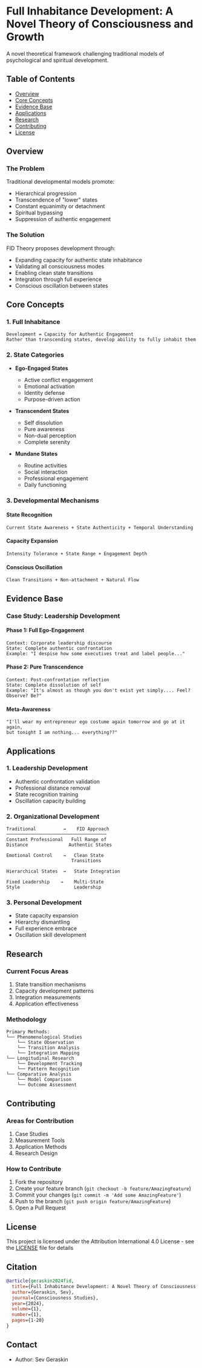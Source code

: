 # Full Inhabitance Development: A Novel Theory of Consciousness and Growth

A novel theoretical framework challenging traditional models of psychological and spiritual development.

## Table of Contents
- [Overview](#overview)
- [Core Concepts](#core-concepts)
- [Evidence Base](#evidence-base)
- [Applications](#applications)
- [Research](#research)
- [Contributing](#contributing)
- [License](#license)

## Overview

### The Problem
Traditional developmental models promote:
- Hierarchical progression
- Transcendence of "lower" states
- Constant equanimity or detachment
- Spiritual bypassing
- Suppression of authentic engagement

### The Solution
FID Theory proposes development through:
- Expanding capacity for authentic state inhabitance
- Validating all consciousness modes
- Enabling clean state transitions
- Integration through full experience
- Conscious oscillation between states

## Core Concepts

### 1. Full Inhabitance
```plaintext
Development = Capacity for Authentic Engagement
Rather than transcending states, develop ability to fully inhabit them
```

### 2. State Categories
- **Ego-Engaged States**
  - Active conflict engagement
  - Emotional activation
  - Identity defense
  - Purpose-driven action

- **Transcendent States**
  - Self dissolution
  - Pure awareness
  - Non-dual perception
  - Complete serenity

- **Mundane States**
  - Routine activities
  - Social interaction
  - Professional engagement
  - Daily functioning

### 3. Developmental Mechanisms

#### State Recognition
```plaintext
Current State Awareness + State Authenticity + Temporal Understanding
```

#### Capacity Expansion
```plaintext
Intensity Tolerance + State Range + Engagement Depth
```

#### Conscious Oscillation
```plaintext
Clean Transitions + Non-attachment + Natural Flow
```

## Evidence Base

### Case Study: Leadership Development

#### Phase 1: Full Ego-Engagement
```plaintext
Context: Corporate leadership discourse
State: Complete authentic confrontation
Example: "I despise how some executives treat and label people..."
```

#### Phase 2: Pure Transcendence
```plaintext
Context: Post-confrontation reflection
State: Complete dissolution of self
Example: "It's almost as though you don't exist yet simply.... Feel? Observe? Be?"
```

#### Meta-Awareness
```plaintext
"I'll wear my entrepreneur ego costume again tomorrow and go at it again, 
but tonight I am nothing... everything??"
```

## Applications

### 1. Leadership Development
- Authentic confrontation validation
- Professional distance removal
- State recognition training
- Oscillation capacity building

### 2. Organizational Development
```plaintext
Traditional          →    FID Approach
─────────────────────────────────────
Constant Professional   Full Range of
Distance               Authentic States

Emotional Control    →   Clean State
                        Transitions

Hierarchical States  →   State Integration

Fixed Leadership    →    Multi-State
Style                    Leadership
```

### 3. Personal Development
- State capacity expansion
- Hierarchy dismantling
- Full experience embrace
- Oscillation skill development

## Research

### Current Focus Areas
1. State transition mechanisms
2. Capacity development patterns
3. Integration measurements
4. Application effectiveness

### Methodology
```plaintext
Primary Methods:
└── Phenomenological Studies
    └── State Observation
    └── Transition Analysis
    └── Integration Mapping
└── Longitudinal Research
    └── Development Tracking
    └── Pattern Recognition
└── Comparative Analysis
    └── Model Comparison
    └── Outcome Assessment
```

## Contributing

### Areas for Contribution
1. Case Studies
2. Measurement Tools
3. Application Methods
4. Research Design

### How to Contribute
1. Fork the repository
2. Create your feature branch (`git checkout -b feature/AmazingFeature`)
3. Commit your changes (`git commit -m 'Add some AmazingFeature'`)
4. Push to the branch (`git push origin feature/AmazingFeature`)
5. Open a Pull Request

## License
This project is licensed under the Attribution International 4.0 License - see the [LICENSE](LICENSE) file for details

## Citation
```bibtex
@article{geraskin2024fid,
  title={Full Inhabitance Development: A Novel Theory of Consciousness and Growth},
  author={Geraskin, Sev},
  journal={Consciousness Studies},
  year={2024},
  volume={1},
  number={1},
  pages={1-20}
}
```

## Contact
- Author: Sev Geraskin
